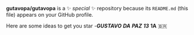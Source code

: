 

**gutavopa/gutavopa** is a ✨ _special_ ✨ repository because its `README.md` (this file) appears on your GitHub profile.

Here are some ideas to get you star
-_**GUSTAVO** **DA** **PAZ**_
**_13_**
**1A**
🇧🇷
